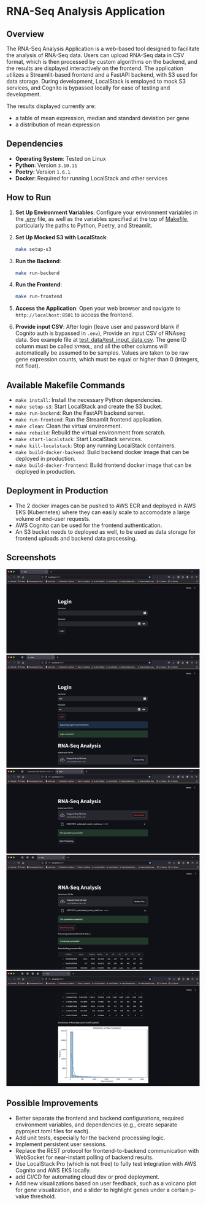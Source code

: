 # RNA-Seq Analysis Application

## Overview

The RNA-Seq Analysis Application is a web-based tool designed to facilitate the analysis of RNA-Seq data. Users can upload RNA-Seq data in CSV format, which is then processed by custom algorithms on the backend, and the results are displayed interactively on the frontend. The application utilizes a Streamlit-based frontend and a FastAPI backend, with S3 used for data storage. During development, LocalStack is employed to mock S3 services, and Cognito is bypassed locally for ease of testing and development.

The results displayed currently are:
- a table of mean expression, median and standard deviation per gene
- a distribution of mean expression

## Dependencies

- **Operating System**: Tested on Linux
- **Python**: Version `3.10.11`
- **Poetry**: Version `1.6.1`
- **Docker**: Required for running LocalStack and other services

## How to Run

1. **Set Up Environment Variables**: Configure your environment variables in the [.env](.env) file, as well as the variables specified at the top of [Makefile](Makefile), particularly the paths to Python, Poetry, and Streamlit.

2. **Set Up Mocked S3 with LocalStack**:
    ```bash
    make setup-s3
    ```

3. **Run the Backend**:
    ```bash
    make run-backend
    ```

4. **Run the Frontend**:
    ```bash
    make run-frontend
    ```

5. **Access the Application**:
    Open your web browser and navigate to `http://localhost:8501` to access the frontend.

5. **Provide input CSV**:
    After login (leave user and password blank if Cognito auth is bypassed in `.env`), Provide an input CSV of RNAseq data. See example file at [test_data/test_input_data.csv](test_data/test_input_data.csv). The gene ID column must be called `SYMBOL`, and all the other columns will automatically be assumed to be samples. Values are taken to be raw gene expression counts, which must be equal or higher than 0 (integers, not float).

## Available Makefile Commands

- `make install`: Install the necessary Python dependencies.
- `make setup-s3`: Start LocalStack and create the S3 bucket.
- `make run-backend`: Run the FastAPI backend server.
- `make run-frontend`: Run the Streamlit frontend application.
- `make clean`: Clean the virtual environment.
- `make rebuild`: Rebuild the virtual environment from scratch.
- `make start-localstack`: Start LocalStack services.
- `make kill-localstack`: Stop any running LocalStack containers.
- `make build-docker-backend`: Build backend docker image that can be deployed in production.
- `make build-docker-frontend`: Build frontend docker image that can be deployed in production.

## Deployment in Production

- The 2 docker images can be pushed to AWS ECR and deployed in AWS EKS (Kubernetes) where they can easily scale to accomodate a large volume of end-user requests.
- AWS Cognito can be used for the frontend authentication.
- An S3 bucket needs to deployed as well, to be used as data storage for frontend uploads and backend data processing.

## Screenshots

![Alt text](/screenshots/1_login.png?raw=true "Login")
![Alt text](/screenshots/2_login_success.png?raw=true "Login Success")
![Alt text](/screenshots/3_file_upload.png?raw=true "File Upload")
![Alt text](/screenshots/4_processing_complete.png?raw=true "Processing Complete")
![Alt text](/screenshots/5_plot.png?raw=true "Plots")


## Possible Improvements
- Better separate the frontend and backend configurations, required environment variables, and dependencies (e.g., create separate pyproject.toml files for each).
- Add unit tests, especially for the backend processing logic.
- Implement persistent user sessions.
- Replace the REST protocol for frontend-to-backend communication with WebSocket for near-instant polling of backend results.
- Use LocalStack Pro (which is not free) to fully test integration with AWS Cognito and AWS EKS locally.
- add CI/CD for automating cloud dev or prod deployment.
- Add new visualizations based on user feedback, such as a volcano plot for gene visualization, and a slider to highlight genes under a certain p-value threshold.
